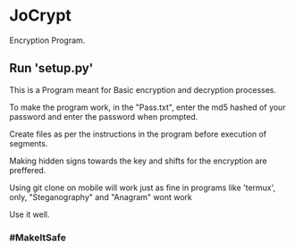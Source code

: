 # JoCrypt

Encryption Program.

## Run 'setup.py'

This is a Program meant for Basic encryption and decryption processes.

To make the program work, in the "Pass.txt", enter the md5 hashed of your password and enter the password when prompted.

Create files as per the instructions in the program before execution of segments.

Making hidden signs towards the key and shifts for the encryption are preffered.

Using git clone on mobile will work just as fine in programs like 'termux', only, "Steganography" and "Anagram" wont work

Use it well.

### #MakeItSafe
